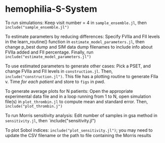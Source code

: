 # hemophilia-S-System

To run simulations: Keep visit number = 4 in `sample_ensemble.jl`, then `include("sample_ensemble.jl")`

To estimate parameters by reducing differences: Specify FVIIa and FII levels in the learn_routine() function in `estimate_model_parameters.jl`, then change p_best dump and SIM data dump filenames to include info about FVIIa added and FII percentage. Finally, run `include("estimate_model_parameters.jl")`

To use estimated parameters to generate other cases: Pick a PSET, and change FVIIa and FII levels in `construction.jl`. Then,  `include("construction.jl")`. This file has a plotting routine to generate FIIa v. Time *for each patient* and store to `figs` in pwd.

To generate average plots for N patients: Open the appropriate experimental data file and in a loop running from 1 to N, open simulation file(s) in `plot_thrombin.jl` to compute mean and standard error. Then, `include("plot_thrombin.j")`

To run Morris sensitivity analysis: Edit number of samples in gsa method in `sensitivity.jl`, then `include("sensitivity.jl")

To plot Sobol indices: `include("plot_sensitivity.jl")`; you may need to update the CSV filename or the path to file containing the Morris results
